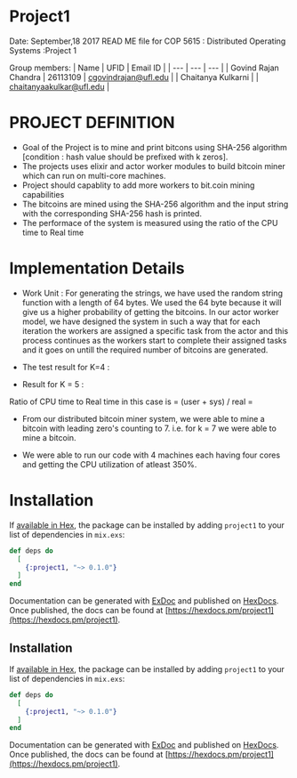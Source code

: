 # Project1

Date: September,18 2017
READ ME file for COP 5615 : Distributed Operating Systems :Project 1

Group members:
| Name | UFID | Email ID |
| --- | --- | --- |
| Govind Rajan Chandra | 26113109 | cgovindrajan@ufl.edu |
| Chaitanya Kulkarni |            | chaitanyaakulkar@ufl.edu |

# PROJECT DEFINITION

- Goal of the Project is to mine and print bitcons using SHA-256 algorithm [condition : hash value should be prefixed with k zeros].
- The projects uses elixir and actor worker modules to build bitcoin miner which can run on multi-core machines.
- Project should capablity to add more workers  to bit.coin mining capabilities
- The bitcoins are mined using the SHA-256 algorithm and the input string with the corresponding SHA-256 hash is printed.
- The performace of the system is measured using the ratio of the CPU time to Real time

# Implementation Details

- Work Unit :
For generating the strings, we have used the random string function with a length of 64 bytes. We used the 64 byte because it will give us a higher probability of getting the bitcoins. In our actor worker model, we have designed the system in such a way that for each iteration the workers are assigned a specific task from the actor and this process continues as the workers start to complete their assigned tasks and it goes on untill the required number of bitcoins are generated.

- The test result for K=4 :

- Result for K = 5 :

Ratio of CPU time to Real time in this case is = (user + sys) / real = 

- From our distributed bitcoin miner system, we were able to mine a bitcoin with leading zero's counting to 7. i.e. for k = 7 we were able to mine a bitcoin.

- We were able to run our code with 4 machines each having four cores and getting the CPU utilization of atleast 350%.

# Installation

If [available in Hex](https://hex.pm/docs/publish), the package can be installed
by adding `project1` to your list of dependencies in `mix.exs`:

```elixir
def deps do
  [
    {:project1, "~> 0.1.0"}
  ]
end
```

Documentation can be generated with [ExDoc](https://github.com/elixir-lang/ex_doc)
and published on [HexDocs](https://hexdocs.pm). Once published, the docs can
be found at [https://hexdocs.pm/project1](https://hexdocs.pm/project1).

## Installation

If [available in Hex](https://hex.pm/docs/publish), the package can be installed
by adding `project1` to your list of dependencies in `mix.exs`:

```elixir
def deps do
  [
    {:project1, "~> 0.1.0"}
  ]
end
```

Documentation can be generated with [ExDoc](https://github.com/elixir-lang/ex_doc)
and published on [HexDocs](https://hexdocs.pm). Once published, the docs can
be found at [https://hexdocs.pm/project1](https://hexdocs.pm/project1).

